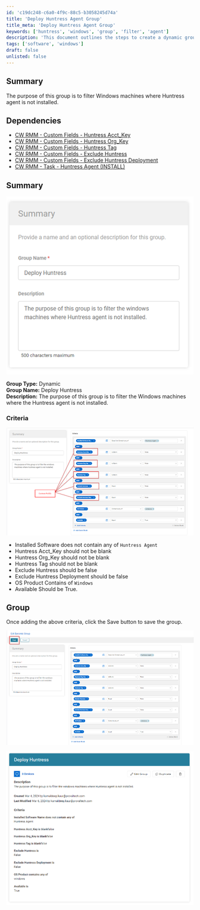 ```yaml
---
id: 'c19dc248-c6a0-4f9c-88c5-b3058245d74a'
title: 'Deploy Huntress Agent Group'
title_meta: 'Deploy Huntress Agent Group'
keywords: ['huntress', 'windows', 'group', 'filter', 'agent']
description: 'This document outlines the steps to create a dynamic group in ConnectWise RMM for filtering Windows machines where the Huntress agent is not installed. It details the necessary dependencies, criteria for filtering, and the process to save the group configuration.'
tags: ['software', 'windows']
draft: false
unlisted: false
---
```

## Summary

The purpose of this group is to filter Windows machines where Huntress agent is not installed.

## Dependencies

- [CW RMM - Custom Fields - Huntress Acct_Key](https://proval.itglue.com/DOC-5078775-15293648)
- [CW RMM - Custom Fields - Huntress Org_Key](https://proval.itglue.com/DOC-5078775-15293647)
- [CW RMM - Custom Fields - Huntress Tag](https://proval.itglue.com/DOC-5078775-15293470)
- [CW RMM - Custom Fields - Exclude Huntress](https://proval.itglue.com/DOC-5078775-15294130)
- [CW RMM - Custom Fields - Exclude Huntress Deployment](https://proval.itglue.com/DOC-5078775-15294129)
- [CW RMM - Task - Huntress Agent (INSTALL)](https://proval.itglue.com/DOC-5078775-13684933)

## Summary

![Image](../../../static/img/Deploy-Huntress/image_1.png)

**Group Type:** Dynamic  
**Group Name:** Deploy Huntress  
**Description:** The purpose of this group is to filter the Windows machines where the Huntress agent is not installed.

### Criteria

![Image](../../../static/img/Deploy-Huntress/image_2.png)

- Installed Software does not contain any of `Huntress Agent`
- Huntress Acct_Key should not be blank
- Huntress Org_Key should not be blank
- Huntress Tag should not be blank
- Exclude Huntress should be false
- Exclude Huntress Deployment should be false
- OS Product Contains of `Windows`
- Available Should be True.

## Group

Once adding the above criteria, click the Save button to save the group.

![Image](../../../static/img/Deploy-Huntress/image_3.png)

![Image](../../../static/img/Deploy-Huntress/image_4.png)











